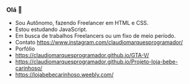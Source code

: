 ### Olá 👋
- Sou Autônomo, fazendo Freelancer em HTML e CSS.
- Estou estudando JavaScript.
- Em busca de trabalhos Freelancers ou um fixo de meio período.
- Contato https://www.instagram.com/claudiomarquesprogramador/
- Porfólio
- https://claudiomarquesprogramador.github.io/GTA-V/
- https://claudiomarquesprogramador.github.io/Projeto-loja-bebe-carinhoso/
- https://lojabebecarinhoso.weebly.com/
<!--
**claudiomarquesprogramador/claudiomarquesprogramador** is a ✨ _special_ ✨ repository because its `README.md` (this file) appears on your GitHub profile.

Here are some ideas to get you started:

- 🔭 I’m currently working on ...
- 🌱 I’m currently learning ...
- 👯 I’m looking to collaborate on ...
- 🤔 I’m looking for help with ...
- 💬 Ask me about ...
- 📫 How to reach me: ...
- 😄 Pronouns: ...
- ⚡ Fun fact: ...
-->
